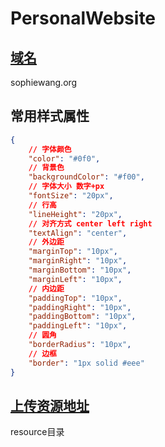 # PersonalWebsite

## [域名](https://sophiewang.org)

sophiewang.org

## 常用样式属性
```json
{
    // 字体颜色
    "color": "#0f0",
    // 背景色
    "backgroundColor": "#f00",
    // 字体大小 数字+px
    "fontSize": "20px",
    // 行高
    "lineHeight": "20px",
    // 对齐方式 center left right
    "textAlign": "center",
    // 外边距
    "marginTop": "10px",
    "marginRight": "10px",
    "marginBottom": "10px",
    "marginLeft": "10px",
    // 内边距
    "paddingTop": "10px",
    "paddingRight": "10px",
    "paddingBottom": "10px",
    "paddingLeft": "10px",
    // 圆角
    "borderRadius": "10px",
    // 边框
    "border": "1px solid #eee"
}
```

## [上传资源地址](https://github.com/bningdling/PersonalWebsite/tree/main/resource)

resource目录
